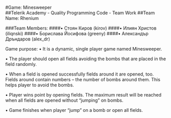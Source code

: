 #Game: Minesweeper    
##Telerik Academy - Quality Programming Code - Team Work
##Team Name:  Rhenium

###Team Members: 
####• Стоян Киров (kirov)
####•	Илиян Христов (iliqnski)
####•	Борислава Йосифова (greeny)
####•	Александър Дръндаров (alex_dr)

Game purpose:
•	It is a dynamic, single player game named Minesweeper.

•	The player should open all fields avoiding the bombs that are placed in the field randomly.

•	When a field is opened successfully fields around it are opened, too. Fields around contain numbers – the number of bombs around them. This helps player to avoid the bombs.

•	Player wins point by opening fields. The maximum result will be reached when all fields are opened without “jumping” on bombs.

•	Game finishes when player “jump” on a bomb or open all fields.
